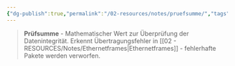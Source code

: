 ```yaml
---
{"dg-publish":true,"permalink":"/02-resources/notes/pruefsumme/","tags":["informatik/netzwerk"],"noteIcon":"","updated":"2025-10-29T12:59:09.521+01:00"}
---
```


>**Prüfsumme** - Mathematischer Wert zur Überprüfung der Datenintegrität.
Erkennt Übertragungsfehler in [[02 - RESOURCES/Notes/Ethernetframes\|Ethernetframes]] - fehlerhafte Pakete werden verworfen.